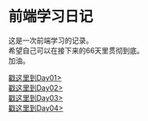 # 前端学习日记

 这是一次前端学习的记录。<br>
 希望自己可以在接下来的66天里贯彻到底。<br>
 加油。<br>
 
[戳这里到Day01>](https://shoegazesme.github.io/Learning/Day01/Day01.html)<br>
[戳这里到Day02>](Day02/Day02.md)<br>
[戳这里到Day03>](Day03/Day03.md)<br>
[戳这里到Day04>](Day04/Day04.md)<br>
